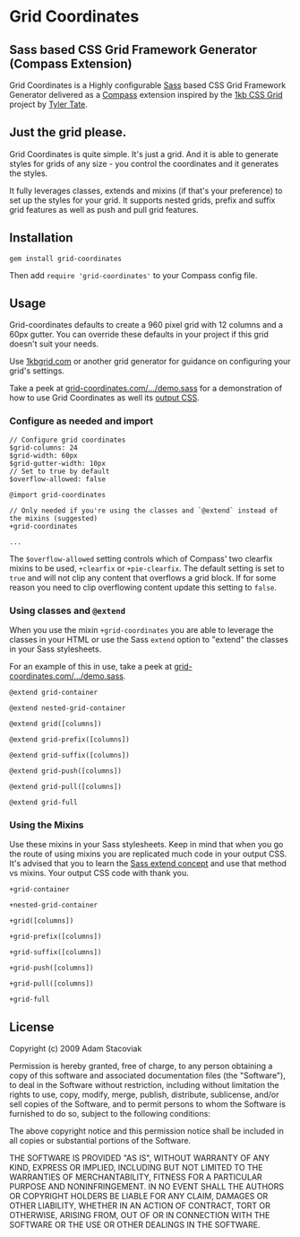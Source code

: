 # Grid Coordinates

## Sass based CSS Grid Framework Generator (Compass Extension)

Grid Coordinates is a Highly configurable [Sass](http://sass-lang.com/) based CSS Grid Framework Generator delivered as a [Compass](http://compass-style.org/) extension inspired by the [1kb CSS Grid](http://1kbgrid.com/) project by [Tyler Tate](http://twitter.com/tylertate).

## Just the grid please.

Grid Coordinates is quite simple. It's just a grid. And it is able to generate styles for grids of any size - you control the coordinates and it generates the styles.

It fully leverages classes, extends and mixins (if that's your preference) to set up the styles for your grid. It supports nested grids, prefix and suffix grid features as well as push and pull grid features.

## Installation

`gem install grid-coordinates`

Then add `require 'grid-coordinates'` to your Compass config file.

## Usage

Grid-coordinates defaults to create a 960 pixel grid with 12 columns and a 60px gutter. You can override these defaults in your project if this grid doesn't suit your needs.

Use [1kbgrid.com](http://1kbgrid.com) or another grid generator for guidance on configuring your grid's settings.

Take a peek at [grid-coordinates.com/.../demo.sass](https://github.com/adamstac/grid-coordinates.com/blob/master/themes/grid-coordinates/sass/demo.sass) for a demonstration of how to use Grid Coordinates as well its [output CSS](https://github.com/adamstac/grid-coordinates.com/blob/master/themes/grid-coordinates/public/grid-coordinates/css/demo.css).

### Configure as needed and import

    // Configure grid coordinates
    $grid-columns: 24
    $grid-width: 60px
    $grid-gutter-width: 10px
    // Set to true by default
    $overflow-allowed: false
    
    @import grid-coordinates
    
    // Only needed if you're using the classes and `@extend` instead of the mixins (suggested)
    +grid-coordinates
    
    ...

The `$overflow-allowed` setting controls which of Compass' two clearfix mixins to be used, `+clearfix` or `+pie-clearfix`. The default setting is set to `true` and will not clip any content that overflows a grid block. If for some reason you need to clip overflowing content update this setting to `false`.

### Using classes and `@extend`

When you use the mixin `+grid-coordinates` you are able to leverage the classes in your HTML or use the Sass `extend` option to "extend" the classes in your Sass stylesheets.

For an example of this in use, take a peek at [grid-coordinates.com/.../demo.sass](https://github.com/adamstac/grid-coordinates.com/blob/master/themes/grid-coordinates/sass/demo.sass).

`@extend grid-container`

`@extend nested-grid-container`

`@extend grid([columns])`

`@extend grid-prefix([columns])`

`@extend grid-suffix([columns])`

`@extend grid-push([columns])`

`@extend grid-pull([columns])`

`@extend grid-full`

### Using the Mixins

Use these mixins in your Sass stylesheets. Keep in mind that when you go the route of using mixins you are replicated much code in your output CSS. It's advised that you to learn the [Sass extend concept](http://sass-lang.com/docs/yardoc/file.SASS_REFERENCE.html#extend) and use that method vs mixins. Your output CSS code with thank you.

`+grid-container`

`+nested-grid-container`

`+grid([columns])`

`+grid-prefix([columns])`

`+grid-suffix([columns])`

`+grid-push([columns])`

`+grid-pull([columns])`

`+grid-full`

## License

Copyright (c) 2009 Adam Stacoviak

Permission is hereby granted, free of charge, to any person obtaining a copy of this software and associated documentation files (the "Software"), to deal in the Software without restriction, including without limitation the rights to use, copy, modify, merge, publish, distribute, sublicense, and/or sell copies of the Software, and to permit persons to whom the Software is furnished to do so, subject to the following conditions:

The above copyright notice and this permission notice shall be included in all copies or substantial portions of the Software.

THE SOFTWARE IS PROVIDED "AS IS", WITHOUT WARRANTY OF ANY KIND, EXPRESS OR IMPLIED, INCLUDING BUT NOT LIMITED TO THE WARRANTIES OF MERCHANTABILITY, FITNESS FOR A PARTICULAR PURPOSE AND NONINFRINGEMENT. IN NO EVENT SHALL THE AUTHORS OR COPYRIGHT HOLDERS BE LIABLE FOR ANY CLAIM, DAMAGES OR OTHER LIABILITY, WHETHER IN AN ACTION OF CONTRACT, TORT OR OTHERWISE, ARISING FROM, OUT OF OR IN CONNECTION WITH THE SOFTWARE OR THE USE OR OTHER DEALINGS IN THE SOFTWARE.